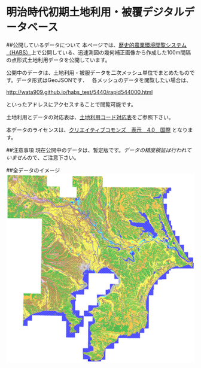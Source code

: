 # 明治時代初期土地利用・被覆デジタルデータベース

##公開しているデータについて
本ページでは、[歴史的農業環境閲覧システム（HABS）](http://habs.dc.affrc.go.jp "HABS")上で公開している、迅速測図の幾何補正画像から作成した100m間隔の点形式土地利用データを公開しています。  

公開中のデータは、土地利用・被服データを二次メッシュ単位でまとめたものです。データ形式はGeoJSONです．  
各メッシュのデータを閲覧したい場合は、

http://wata909.github.io/habs_test/5440/rapid544000.html

といったアドレスにアクセスすることで閲覧可能です。

土地利用とデータの対応表は、[土地利用コード対応表](https://raw.githubusercontent.com/wata909/habs_test/gh-pages/habs_code.csv "土地利用コード対応表")をご参照下さい。  

本データのライセンスは、[クリエイティブコモンズ　表示　4.0　国際](https://creativecommons.org/licenses/by/4.0/deed.ja "クリエイティブコモンズ　表示　4.0　国際") となります。

##注意事項
現在公開中のデータは、暫定版です。*データの精度検証は行われていません*ので、ご注意下さい。

##全データのイメージ
![迅速測図100mグリッド土地利用データ](habs_lu.png "迅速測図100mグリッド土地利用データ")
